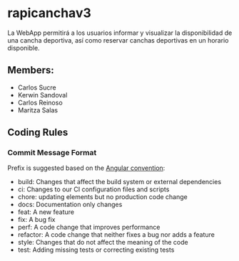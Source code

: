 # rapicanchav3
La WebApp permitirá a los usuarios informar y visualizar la disponibilidad de una cancha deportiva, así como reservar canchas deportivas en un horario disponible.

## Members:
* Carlos Sucre 
* Kerwin Sandoval
* Carlos Reinoso
* Maritza Salas

## Coding Rules

### Commit Message Format

Prefix is suggested based on the [Angular convention](https://github.com/angular/angular/blob/22b96b9/CONTRIBUTING.md#-commit-message-guidelines):

* build: Changes that affect the build system or external dependencies
* ci: Changes to our CI configuration files and scripts
* chore: updating elements but no production code change
* docs: Documentation only changes
* feat: A new feature
* fix: A bug fix
* perf: A code change that improves performance
* refactor: A code change that neither fixes a bug nor adds a feature
* style: Changes that do not affect the meaning of the code
* test: Adding missing tests or correcting existing tests